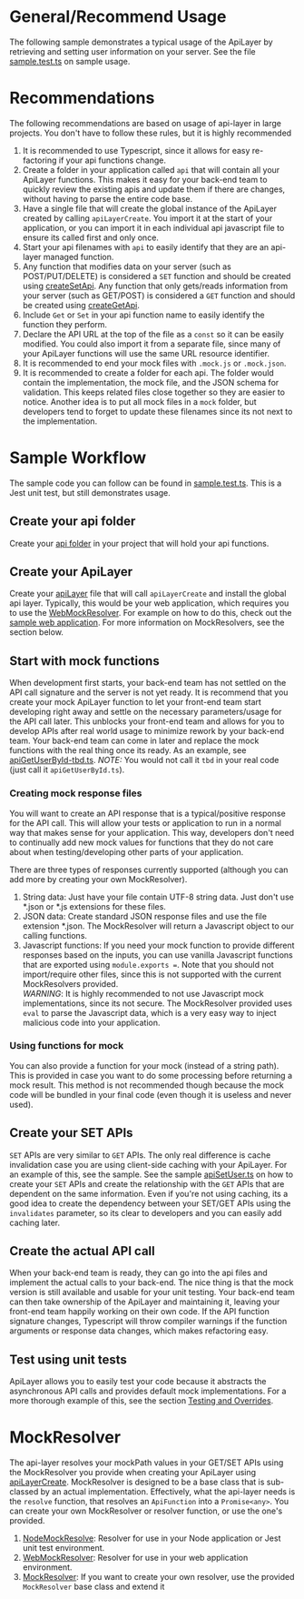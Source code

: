 # General/Recommend Usage
The following sample demonstrates a typical usage of the ApiLayer by retrieving and setting user information on your server.  See the file [sample.test.ts](./sample.test.ts) on sample usage.

# Recommendations
The following recommendations are based on usage of api-layer in large projects.  You don't have to follow these rules, but it is highly recommended
1. It is recommended to use Typescript, since it allows for easy re-factoring if your api functions change.  
2. Create a folder in your application called `api` that will contain all your ApiLayer functions.  This makes it easy for your back-end team to quickly review the existing apis and update them if there are changes, without having to parse the entire code base.
3. Have a single file that will create the global instance of the ApiLayer created by calling `apiLayerCreate`.  You import it at the start
of your application, or you can import it in each individual api javascript file to ensure its called first and only once.
4. Start your api filenames with `api` to easily identify that they are an api-layer managed function.
5. Any function that modifies data on your server (such as POST/PUT/DELETE) is considered a `SET` function and should be created using [createSetApi](../../src/createSetApi.ts).  Any function that only gets/reads information from your server (such as GET/POST) is considered a `GET` function and should be created using [createGetApi](../../src/createGetApi.ts).
6. Include `Get` or `Set` in your api function name to easily identify the function they perform.
7. Declare the API URL at the top of the file as a `const` so it can be easily modified.  You could also import it from a separate file, since many of your ApiLayer functions will use the same URL resource identifier.
8. It is recommended to end your mock files with `.mock.js` or `.mock.json`.  
9. It is recommended to create a folder for each api.  The folder would contain the implementation, the mock file, and the JSON schema for 
validation.  This keeps related files close together so they are easier to notice.  Another idea is to put all mock files in a `mock` folder,
but developers tend to forget to update these filenames since its not next to the implementation.

# Sample Workflow
The sample code you can follow can be found in [sample.test.ts](./sample.test.ts).  This is a Jest unit test, but still demonstrates usage.

## Create your api folder
Create your [api folder](../api) in your project that will hold your api functions.

## Create your ApiLayer
Create your [apiLayer](../api/apiLayer.ts) file that will call `apiLayerCreate` and install the global api layer.  Typically, this would be your web application, which requires you to use the [WebMockResolver](../../src/WebMockResolver.ts).  For example on how to do this, check 
out the [sample web application](../webapp).  For more information on MockResolvers, see the section below.

## Start with mock functions
When development first starts, your back-end team has not settled on the API call signature and the server is not yet ready.  It is recommend that you create your mock ApiLayer function to let your front-end team start developing right away and settle on the necessary parameters/usage for the API call later.  This unblocks your front-end team and allows for you to develop APIs after real world usage to minimize rework by your back-end team.  Your back-end team can come in later and replace the mock functions with the real thing once its ready.  As an example, see [apiGetUserById-tbd.ts](../api/user/apiGetUserById/apiGetUserById-tbd.ts). *NOTE:* You would not call it `tbd` in your real code (just call it `apiGetUserById.ts`).

### Creating mock response files
You will want to create an API response that is a typical/positive response for the API call.  This will allow your tests or application to run
in a normal way that makes sense for your application.  This way, developers don't need to continually add new mock values for functions
that they do not care about when testing/developing other parts of your application.  

There are three types of responses currently supported (although you can add more by creating your own MockResolver).
1. String data: Just have your file contain UTF-8 string data.  Just don't use *.json or *.js extensions for these files.
2. JSON data: Create standard JSON response files and use the file extension *.json.  The MockResolver will return a Javascript object to our calling functions.
3. Javascript functions: If you need your mock function to provide different responses based on the inputs, you can use vanilla Javascript
functions that are exported using `module.exports =`.  Note that you should not import/require other files, since this is not supported
with the current MockResolvers provided.  
*WARNING*: It is highly recommended to not use Javascript mock implementations, since its not secure.  The MockResolver provided uses
`eval` to parse the Javascript data, which is a very easy way to inject malicious code into your application.  

### Using functions for mock
You can also provide a function for your mock (instead of a string path).  This is provided in case you want to do some processing before
returning a mock result.  This method is not recommended though because the mock code will be bundled in your final code (even though it is useless and never used). 

## Create your SET APIs
`SET` APIs are very similar to `GET` APIs.  The only real difference is cache invalidation case you are using client-side caching with your ApiLayer.  For an example of this, see the sample.  See the sample [apiSetUser.ts](../api/user/apiSetUser/apiSetUser.ts) on how to create your `SET` APIs and create the relationship with the `GET` APIs that are dependent on the same information.  Even if you're not using caching,
its a good idea to create the dependency between your SET/GET APIs using the `invalidates` parameter, so its clear to developers and you 
can easily add caching later.

## Create the actual API call
When your back-end team is ready, they can go into the api files and implement the actual calls to your back-end.  The nice thing is that the mock version is still available and usable for your unit testing.  Your back-end team can then take ownership of the ApiLayer and maintaining it, leaving your front-end team happily working on their own code.  If the API function signature changes, Typescript will throw compiler warnings if the function arguments or response data changes, which makes refactoring easy.

## Test using unit tests
ApiLayer allows you to easily test your code because it abstracts the asynchronous API calls and provides default mock implementations.  For a more thorough example of this, see the section [Testing and Overrides](../testing).

# MockResolver
The api-layer resolves your mockPath values in your GET/SET APIs using the MockResolver you provide when creating your ApiLayer using [apiLayerCreate](../../src/ApiLayerCommon.ts).  MockResolver is designed to be a base class that is sub-classed by an actual implementation.
Effectively, what the api-layer needs is the `resolve` function, that resolves an `ApiFunction` into a `Promise<any>`.  You can create your
own MockResolver or resolver function, or use the one's provided.
1. [NodeMockResolve](../../src/NodeMockResolver.ts): Resolver for use in your Node application or Jest unit test environment.
2. [WebMockResolver](../../src/WebMockResolver.ts): Resolver for use in your web application environment.
3. [MockResolver](../../src/MockResolver.ts): If you want to create your own resolver, use the provided `MockResolver` base class and extend it
